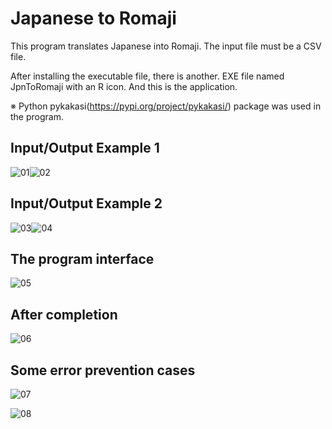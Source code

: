 # Japanese to Romaji
This program translates Japanese into Romaji. The input file must be a CSV file.

After installing the executable file, there is another. EXE file named JpnToRomaji with an R icon. And this is the application.

※ Python pykakasi(https://pypi.org/project/pykakasi/) package was used in the program.

## Input/Output Example 1

![01](https://github.com/Milkyway1997/Simple-Python-Applications/assets/73594399/597ee87c-f4b7-4fcb-9152-3f0498ae4069)![02](https://github.com/Milkyway1997/Simple-Python-Applications/assets/73594399/71c73e02-8b0e-44aa-af16-7a2bb922b54a)

## Input/Output Example 2

![03](https://github.com/Milkyway1997/Simple-Python-Applications/assets/73594399/baa7c16e-57b4-4106-bdfe-89567a4683e7)![04](https://github.com/Milkyway1997/Simple-Python-Applications/assets/73594399/9ed06c2e-985d-46ca-a9b7-06b59edb6598)

## The program interface

![05](https://github.com/Milkyway1997/Simple-Python-Applications/assets/73594399/aa75df83-dcca-4f76-aa5f-4639bfa4b00d)

## After completion

![06](https://github.com/Milkyway1997/Simple-Python-Applications/assets/73594399/f7c3ba65-439e-4671-b1d0-af9c951a8438)

## Some error prevention cases

![07](https://github.com/Milkyway1997/Simple-Python-Applications/assets/73594399/9520b883-d647-4861-832c-c917eb4667a7)

![08](https://github.com/Milkyway1997/Simple-Python-Applications/assets/73594399/c7ec1b26-b55f-4a0a-9f16-8661093e6458)

